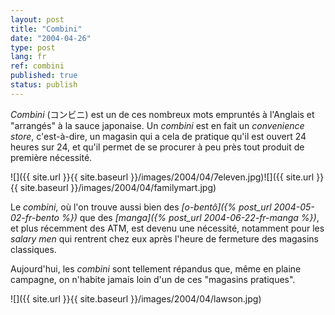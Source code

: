 ```yaml
---
layout: post
title: "Combini"
date: "2004-04-26"
type: post
lang: fr
ref: combini
published: true
status: publish
---
```




_Combini_ (コンビニ) est un de ces nombreux mots empruntés à l'Anglais et "arrangés" à la sauce japonaise. Un _combini_ est en fait un _convenience store_, c'est-à-dire, un magasin qui a cela de pratique qu'il est ouvert 24 heures sur 24, et qu'il permet de se procurer à peu près tout produit de première nécessité.

![]({{ site.url }}{{ site.baseurl }}/images/2004/04/7eleven.jpg)![]({{ site.url }}{{ site.baseurl }}/images/2004/04/familymart.jpg)

Le _combini_, où l'on trouve aussi bien des _[o-bentô]({% post_url 2004-05-02-fr-bento %})_ que des _[manga]({% post_url 2004-06-22-fr-manga %})_, et plus récemment des ATM, est devenu une nécessité, notamment pour les _salary men_ qui rentrent chez eux après l'heure de fermeture des magasins classiques.

Aujourd'hui, les _combini_ sont tellement répandus que, même en plaine campagne, on n'habite jamais loin d'un de ces "magasins pratiques".

![]({{ site.url }}{{ site.baseurl }}/images/2004/04/lawson.jpg)


